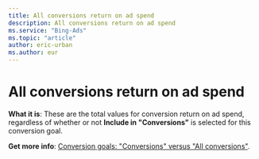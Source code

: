 ```yaml
---
title: All conversions return on ad spend
description: All conversions return on ad spend
ms.service: "Bing-Ads"
ms.topic: "article"
author: eric-urban
ms.author: eur
---
```


# All conversions return on ad spend

**What it is**: These are the total values for conversion return on ad spend, regardless of whether or not **Include in "Conversions"** is selected for this conversion goal.

**Get more info**: [Conversion goals: "Conversions" versus "All conversions"](../hlp_BA_CONC_ConvsVsAllConvs.md).


